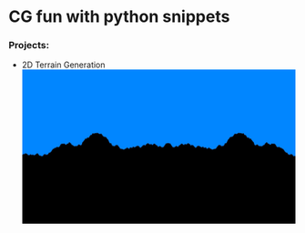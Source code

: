 # CG fun with python snippets 

### Projects:
- 2D Terrain Generation
![Terrain](https://github.com/bronzelion/fun_stuff/blob/master/terrain_hkchidam.jpg)
